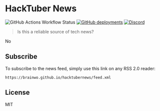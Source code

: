# HackTuber News
![GitHub Actions Workflow Status](https://img.shields.io/github/actions/workflow/status/brainwo/hacktubernews/upload.yml)
[![GitHub deployments](https://img.shields.io/github/deployments/brainwo/hacktubernews/github-pages?link=https%3A%2F%2Fbrainwo.github.io%2Fhacktubernews%2F)](https://brainwo.github.io/hacktubernews/)
[![Discord](https://img.shields.io/discord/1018012382557126676)](https://discord.gg/QR63QRZntK "Discord")

> Is this a reliable source of tech news?

No

## Subscribe

To subscribe to the news feed, simply use this link on any RSS 2.0 reader:

```
https://brainwo.github.io/hacktubernews/feed.xml
```

## License

MIT
